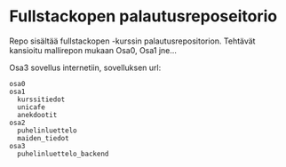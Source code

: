 # Fullstackopen palautusreposeitorio

Repo sisältää fullstackopen -kurssin palautusrepositorion. Tehtävät kansioitu mallirepon mukaan Osa0, Osa1 jne...

Osa3 sovellus internetiin, sovelluksen url: 

```
osa0
osa1
  kurssitiedot
  unicafe
  anekdootit
osa2
  puhelinluettelo
  maiden_tiedot
osa3
  puhelinluettelo_backend
```

